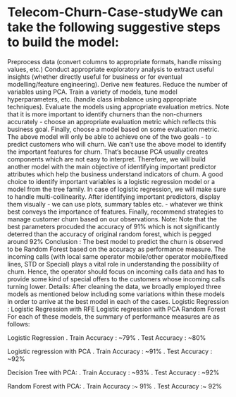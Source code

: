 # Telecom-Churn-Case-studyWe can take the following suggestive steps to build the model:
Preprocess data (convert columns to appropriate formats, handle missing values, etc.)
Conduct appropriate exploratory analysis to extract useful insights (whether directly useful for business or for eventual modelling/feature engineering).
Derive new features.
Reduce the number of variables using PCA.
Train a variety of models, tune model hyperparameters, etc. (handle class imbalance using appropriate techniques).
Evaluate the models using appropriate evaluation metrics. Note that it is more important to identify churners than the non-churners accurately - choose an appropriate evaluation metric which reflects this business goal.
Finally, choose a model based on some evaluation metric.
The above model will only be able to achieve one of the two goals - to predict customers who will churn. We can’t use the above model to identify the important features for churn. That’s because PCA usually creates components which are not easy to interpret.
Therefore, we will build another model with the main objective of identifying important predictor attributes which help the business understand indicators of churn. A good choice to identify important variables is a logistic regression model or a model from the tree family. In case of logistic regression, we will make sure to handle multi-collinearity.
After identifying important predictors, display them visually - we can use plots, summary tables etc. - whatever we think best conveys the importance of features.
Finally, recommend strategies to manage customer churn based on our observations.
Note:
Note that the best parameters procuded the accuracy of 91% which is not significantly deterred than the accuracy of original random forest, which is pegged around 92%
Conclusion :
The best model to predict the churn is observed to be Random Forest based on the accuracy as performance measure.
The incoming calls (with local same operator mobile/other operator mobile/fixed lines, STD or Special) plays a vital role in understanding the possibility of churn. Hence, the operator should focus on incoming calls data and has to provide some kind of special offers to the customers whose incoming calls turning lower.
Details:
After cleaning the data, we broadly employed three models as mentioned below including some variations within these models in order to arrive at the best model in each of the cases.
Logistic Regression :
Logistic Regression with RFE Logistic regression with PCA Random Forest For each of these models, the summary of performance measures are as follows:

Logistic Regression
. Train Accuracy : ~79%
. Test Accuracy : ~80%

Logistic regression with PCA
. Train Accuracy : ~91%
. Test Accuracy : ~92%

Decision Tree with PCA:
. Train Accuracy : ~93%
. Test Accuracy : ~92%

Random Forest with PCA:
. Train Accuracy :~ 91%
. Test Accuracy :~ 92%
